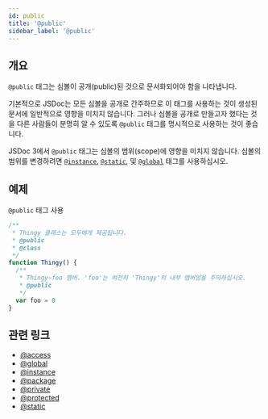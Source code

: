 ```yaml
---
id: public
title: '@public'
sidebar_label: '@public'
---
```


## 개요

`@public` 태그는 심볼이 공개(public)된 것으로 문서화되어야 함을 나타냅니다.

기본적으로 JSDoc는 모든 심볼을 공개로 간주하므로 이 태그를 사용하는 것이 생성된 문서에 일반적으로 영향을 미치지 않습니다. 그러나 심볼을 공개로 만들고자 했다는 것을 다른 사람들이 분명히 알 수 있도록 `@public` 태그를 명시적으로 사용하는 것이 좋습니다.

JSDoc 3에서 `@public` 태그는 심볼의 범위(scope)에 영향을 미치지 않습니다. 심볼의 범위를 변경하려면 [`@instance`](./instance.md), [`@static`](./static.md), 및 [`@global`](./global.md) 태그를 사용하십시오.

## 예제

`@public` 태그 사용

```js
/**
 * Thingy 클래스는 모두에게 제공됩니다.
 * @public
 * @class
 */
function Thingy() {
  /**
   * Thingy~foo 멤버. 'foo'는 여전히 'Thingy'의 내부 멤버임을 주의하십시오.
   * @public
   */
  var foo = 0
}
```

## 관련 링크

- [@access](./access.md)
- [@global](./global.md)
- [@instance](./instance.md)
- [@package](./package.md)
- [@private](./private.md)
- [@protected](./protected.md)
- [@static](./static.md)